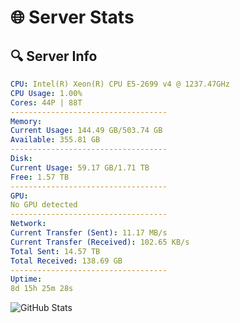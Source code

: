 # 🌐 Server Stats
## 🔍 Server Info
```yaml
CPU: Intel(R) Xeon(R) CPU E5-2699 v4 @ 1237.47GHz
CPU Usage: 1.00%
Cores: 44P | 88T
-----------------------------------
Memory:
Current Usage: 144.49 GB/503.74 GB
Available: 355.81 GB
-----------------------------------
Disk:
Current Usage: 59.17 GB/1.71 TB
Free: 1.57 TB
-----------------------------------
GPU:
No GPU detected
-----------------------------------
Network:
Current Transfer (Sent): 11.17 MB/s
Current Transfer (Received): 102.65 KB/s
Total Sent: 14.57 TB
Total Received: 138.69 GB
-----------------------------------
Uptime:
8d 15h 25m 28s
```
![GitHub Stats](https://img.shields.io/badge/Updated-2025-03-16_12:48:17-blue)